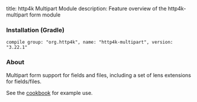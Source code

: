 title: http4k Multipart Module
description: Feature overview of the http4k-multipart form module

### Installation (Gradle)
```compile group: "org.http4k", name: "http4k-multipart", version: "3.22.1"```

### About

Multipart form support for fields and files, including a set of lens extensions for fields/files.

See the [cookbook](/cookbook/multipart_forms/) for example use.
